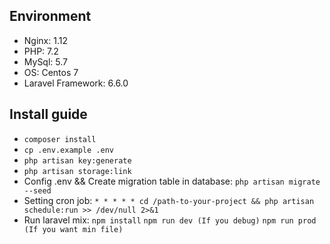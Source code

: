 ## Environment
- Nginx: 1.12
- PHP: 7.2
- MySql: 5.7
- OS: Centos 7
- Laravel Framework: 6.6.0

## Install guide

- `composer install`
- `cp .env.example .env`
- `php artisan key:generate`
- `php artisan storage:link`
- Config .env && Create migration table in database:
    ``php artisan migrate --seed``
- Setting cron job:
    ``* * * * * cd /path-to-your-project && php artisan schedule:run >> /dev/null 2>&1``
- Run laravel mix:
    `npm install`
    `npm run dev (If you debug)`
    `npm run prod (If you want min file)`
